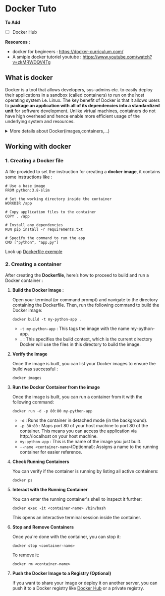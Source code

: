 # Docker Tuto

**To Add**
- [ ] Docker Hub

**Resources :**
* docker for begineers : https://docker-curriculum.com/
* A smiple docker tutoriel youtube : https://www.youtube.com/watch?v=zkMRWDQV4Tg

## What is docker
Docker is a tool that allows developers, sys-admins etc. to easily deploy their applications in a sandbox (called containers) to run on the host operating system i.e. Linux. The key benefit of Docker is that it allows users to **package an application with all of its dependencies into a standardized unit** for software development. Unlike virtual machines, containers do not have high overhead and hence enable more efficient usage of the underlying system and resources.

<details>
  <summary>More details about Docker(images,containers,...)</summary>

  <details>
    <summary>Docker Image</summary>
    <p>An image is a read-only template that contains the application code, the required system libraries, tools, dependencies, and other configuration settings needed to run the app. It's like a blueprint for building a house: it defines all the materials, design, and components needed but isn’t the actual house.</p>
    <p><strong>Key characteristics of Docker images:</strong></p>
    <ul>
      <li><strong>Static:</strong> Once created, an image doesn't change.</li>
      <li><strong>Portable:</strong> You can share it with others, move it across machines, or deploy it in different environments, and it will behave the same way everywhere.</li>
      <li><strong>Layered:</strong> Images are made up of multiple layers, where each layer represents an instruction in the Dockerfile (e.g., installing dependencies, copying files, etc.). Each time you modify the image, a new layer is added.</li>
    </ul>
    <p><strong>Example of what's inside a Docker image:</strong></p>
    <ul>
      <li>A base operating system (e.g., Linux).</li>
      <li>Installed software or libraries (e.g., Python, Node.js).</li>
      <li>Your application code.</li>
    </ul>
  </details>

  <details>
    <summary>Docker Container</summary>
    <p>A container is a running instance of a Docker image. While the image is just a set of files and configurations, the container is where the actual work happens. When you start a container, Docker takes the image and creates a runnable, isolated environment for your app to execute.</p>
    <p><strong>Key characteristics of Docker containers:</strong></p>
    <ul>
      <li><strong>Isolated:</strong> Containers run in their own environments, separated from other containers and the host machine. This ensures that your app runs without conflicts, even if other apps need different versions of software.</li>
      <li><strong>Ephemeral:</strong> Containers are meant to be lightweight and temporary. You can start, stop, and remove them without affecting the underlying image or other containers.</li>
      <li><strong>Running Process:</strong> Each container has its own process running inside it. When you stop a container, that process is also stopped.</li>
    </ul>
    <p><strong>Example Comparison:</strong></p>
    <p>Think of an image like a recipe for baking a cake, and the container as the baked cake itself:</p>
    <ul>
      <li><strong>Image:</strong> This is the recipe with all the details about ingredients, measurements, and steps (the code, libraries, etc.).</li>
      <li><strong>Container:</strong> This is the actual cake, baked according to the recipe. You can eat the cake (run the container), slice it (stop or restart it), or throw it away (remove the container). But the recipe (the image) stays unchanged, and you can use it to make more cakes (run more containers).</li>
    </ul>
  </details>

  <p><strong>In summary:</strong></p>
  <ul>
    <li><strong>Image:</strong> A static blueprint that defines how to build and configure your app’s environment.</li>
    <li><strong>Container:</strong> A live, isolated instance where your app actually runs, based on the image.</li>
  </ul>
</details>

## Working with docker
### 1. Creating a Docker file
A file provided to set the instruction for creating a **docker image**, it contains some instructions like : 

```
# Use a base image
FROM python:3.8-slim

# Set the working directory inside the container
WORKDIR /app

# Copy application files to the container
COPY . /app

# Install any dependencies
RUN pip install -r requirements.txt

# Specify the command to run the app
CMD ["python", "app.py"]

```

Look up [Dockerfile exemple](Dockerfile)


### 2. Creating a container
After creating the **Dockerfile**, here’s how to proceed to build and run a Docker container :
1. **Build the Docker Image :**

    Open your terminal (or command prompt) and navigate to the directory containing the Dockerfile. Then, run the following command to build the Docker image:
   ```
   docker build -t my-python-app .
   ```
    
    * `-t my-python-app` : This tags the image with the name my-python-app.
    * `.` : This specifies the build context, which is the current directory Docker will use the files in this directory to build the image.

3. **Verify the Image**
   
    Once the image is built, you can list your Docker images to ensure the build was successful :

    ```
    docker images
    ```

5. **Run the Docker Container from the image**
   
    Once the image is built, you can run a container from it with the following command:

   ```
   docker run -d -p 80:80 my-python-app
   ```

    * `-d` : Runs the container in detached mode (in the background).
    * `-p 80:80` : Maps port 80 of your host machine to port 80 of the container. This means you can access the application via http://localhost on your host machine.
    * `my-python-app` : This is the name of the image you just built.
    * `--name <container-name>`(Optionnal): Assigns a name to the running container for easier reference.

7. **Check Running Containers**
   
    You can verify if the container is running by listing all active containers:
    ```
    docker ps
    ```
    
9. **Interact with the Running Container**
    
    You can enter the running container's shell to inspect it further:
    ```
   docker exec -it <container-name> /bin/bash
    ```
    
    This opens an interactive terminal session inside the container.

11. **Stop and Remove Containers**
    
    Once you're done with the container, you can stop it:

    ```
    docker stop <container-name>
    ```

    To remove it:

    ```
    docker rm <container-name>
    ```


13. **Push the Docker Image to a Registry (Optional)**
    
    If you want to share your image or deploy it on another server, you can push it to a Docker registry like [Docker Hub](https://hub.docker.com/)  or a private registry.
